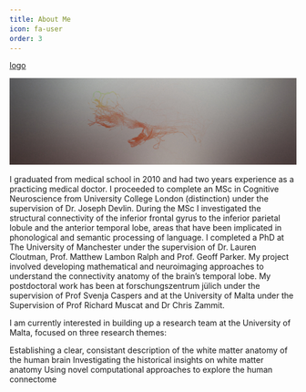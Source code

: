 ```yaml
---
title: About Me
icon: fa-user
order: 3
---
```


[logo]

<a href="#" class="image featured"><img src="assets/images/pic09.jpg" alt="" /></a>

[logo]: assets/images/pic09.jpg "Tractography"

I graduated from medical school in 2010 and had two years experience as a practicing medical doctor. 
I proceeded to complete an MSc in Cognitive Neuroscience from University College London (distinction) 
under the supervision of Dr. Joseph Devlin. During the MSc I investigated the structural connectivity of 
the inferior frontal gyrus to the inferior parietal lobule and the anterior temporal lobe, areas that 
have been implicated in phonological and semantic processing of language. 
I completed a PhD at The University of Manchester under the supervision of Dr. Lauren Cloutman, 
Prof. Matthew Lambon Ralph and Prof. Geoff Parker. My project involved developing mathematical and neuroimaging 
approaches to understand the connectivity anatomy of the brain’s temporal lobe. My postdoctoral work has been at 
forschungszentrum jülich under the supervision of Prof Svenja Caspers and at the University of Malta under the
Supervision of Prof Richard Muscat and Dr Chris Zammit.


I am currently interested in building up a research team at the University of Malta, focused on three 
research themes:

Establishing a clear, consistant description of the white matter anatomy of the human brain
Investigating the historical insights on white matter anatomy 
Using novel computational approaches to explore the human connectome



